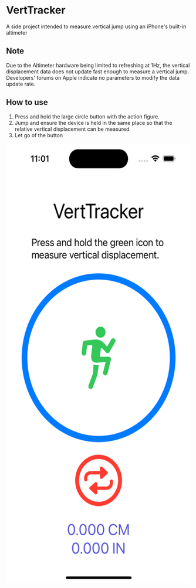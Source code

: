 # VertTracker
A side project intended to measure vertical jump using an iPhone's built-in altimeter

## Note
Due to the Altimeter hardware being limited to refreshing at 1Hz, the vertical displacement data does not update fast enough to measure a vertical jump. Developers' forums on Apple indicate no parameters to modify the data update rate.

## How to use

1. Press and hold the large circle button with the action figure.
2. Jump and ensure the device is held in the same place so that the relative vertical displacement can be measured
3. Let go of the button

<img src="https://github.com/awong503/VertTracker/blob/main/VertTracker.png" height="1200" width="600" >
